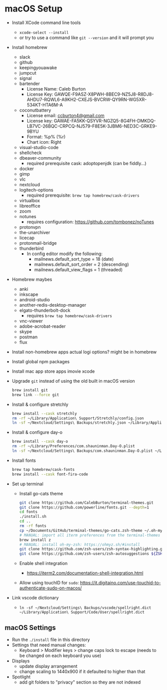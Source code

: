 # macOS Setup

- Install XCode command line tools
    - `xcode-select --install`
    - or try to use a command like `git --version` and it will prompt you

- Install homebrew
    <!-- iterm2 - better to do this one manually -->
    <!-- firefox - better to do browsers manually -->
    <!-- google-chrome -->
    <!-- homebrew/cask-versions/firefox-developer-edition -->
    <!-- homebrew/cask-versions/google-chrome-canary -->
    <!-- microsoft-edge -->
    <!-- spotify (updates itself too often, better to do manually) -->
    - slack
    - github
    - keepingyouawake
    - jumpcut
    - signal
    - bartender
        - License Name: Caleb Burton
        - License Key: GAWQE-F9ASZ-X8PWH-8BEC9-NZ5J8-R8DJ8-AHDU7-RQWL6-A9KH2-CXEJS-BVCRW-QY9RN-WG5XR-534KT-HTA6M-A
    - coconutbattery
        - License email: ccburton4@gmail.com
        - License key: GAWAE-FA5KK-QSYVR-NGZQ5-8G4FH-DMKDQ-LB7VC-26BQC-CRPCQ-NJ579-F8E5K-3JBM6-NED3C-GRKE9-9BYU
        - Format: %p% (%r)
        - Chart icon: Right
    - visual-studio-code
    - shellcheck
    - dbeaver-community
        - required prerequisite cask: adoptopenjdk (can be fiddly...)
    - docker
    - gimp
    - vlc
    - nextcloud
    - logitech-options
        - required prerequisite: `brew tap homebrew/cask-drivers`
    - virtualbox
    - libreoffice
    - zoom
    - notunes
        - requires configuration: https://github.com/tombonez/noTunes
    - protonvpn
    - the-unarchiver
    - licecap
    - protonmail-bridge
    - thunderbird
        - In config editor modify the following:
            - mailnews.default_sort_type = 18 (date)
            - mailnews.default_sort_order = 2 (descending)
            - mailnews.default_view_flags = 1 (threaded)

- Homebrew maybes
    - anki
    - inkscape
    - android-studio
    - another-redis-desktop-manager
    - elgato-thunderbolt-dock
        - requires `brew tap homebrew/cask-drivers`
    - vnc-viewer
    - adobe-acrobat-reader
    - skype
    - postman
    - flux

- Install non-homebrew apps
    actual
    logi options? might be in homebrew

- Install global npm packages
    <!-- cypress (https://docs.cypress.io/guides/getting-started/installing-cypress.html) -->
    <!-- trash-cli (https://github.com/sindresorhus/trash-cli) -->

- Install mac app store apps
    imovie
    xcode

- Upgrade `git` instead of using the old built in macOS version

    ```sh
    brew install git
    brew link --force git
    ```

- Install & configure stretchly

    ```sh
    brew install --cask stretchly
    rm -rf ~/Library/Application\ Support/Stretchly/config.json
    ln -sf ~/Nextcloud/Settings\ Backups/stretchly.json ~/Library/Application\ Support/Stretchly/config.json
    ```

- Install & configure day-o

    ```sh
    brew install --cask day-o
    rm -rf ~/Library/Preferences/com.shauninman.Day-O.plist
    ln -sf ~/Nextcloud/Settings\ Backups/com.shauninman.Day-O.plist ~/Library/Preferences/com.shauninman.Day-O.plist
    ```

- Install fonts

    ```sh
    brew tap homebrew/cask-fonts
    brew install --cask font-fira-code
    ```

- Set up terminal
    - Install go-cats theme

        ```sh
        git clone https://github.com/CalebBurton/terminal-themes.git
        git clone https://github.com/powerline/fonts.git --depth=1
        cd fonts
        ./install.sh
        cd ..
        rm -rf fonts
        cp ~/Documents/GitHub/terminal-themes/go-cats.zsh-theme ~/.oh-my-zsh/themes/
        # MANUAL: import all iterm preferences from the terminal-themes directory
        brew install z
        # MANUAL: install oh-my-zsh: https://ohmyz.sh/#install
        git clone https://github.com/zsh-users/zsh-syntax-highlighting.git ${ZSH_CUSTOM:-~/.oh-my-zsh/custom}/plugins/zsh-syntax-highlighting
        git clone https://github.com/zsh-users/zsh-autosuggestions ${ZSH_CUSTOM:-~/.oh-my-zsh/custom}/plugins/zsh-autosuggestions
        ```

    - Enable shell integration
        - https://iterm2.com/documentation-shell-integration.html

    - Allow using touchID for `sudo`: https://it.digitaino.com/use-touchid-to-authenticate-sudo-on-macos/

- Link vscode dictionary
    - `ln -sf ~/Nextcloud/Settings\ Backups/vscode/spellright.dict ~/Library/Application\ Support/Code/User/spellright.dict`

## macOS Settings

- Run the `./install` file in this directory
- Settings that need manual changes:
    - Keyboard > Modifier keys > change caps lock to escape (needs to be changed on each keyboard you use)
- Displays
    - update display arrangement
    - change scaling to 1440x900 if it defaulted to higher than that
- Spotlight
    - add git folders to "privacy" section so they are not indexed
